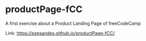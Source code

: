 # productPage-fCC
A first exercise about a Product Landing Page of freeCodeCamp 

Link: https://ezesandes.github.io/productPage-fCC/
